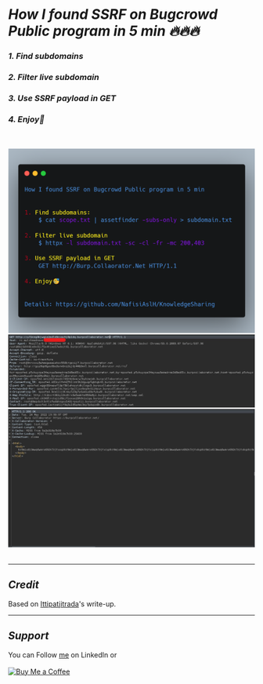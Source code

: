 # ***How I found SSRF on Bugcrowd Public program in 5 min 🔥🔥🔥***

### *1. Find subdomains*
### *2. Filter live subdomain*
### *3. Use SSRF payload in GET*
### *4. Enjoy🥳*
</br>&nbsp;
![20220901-1.png](../../images/20220901-1.png)
![20220901-2.jpeg](../../images/20220901-2.jpeg)
![20220901-3.jpeg](../../images/20220901-3.jpeg)
</br>&nbsp;

----
## ***Credit***
Based on [Ittipatjitrada](https://medium.com/@ittipatjitrada_72022/how-i-found-ssrf-external-interaction-on-bugcrowd-public-program-in-5-min-9f51adca3f3e)'s write-up.

----
## ***Support***
You can Follow [me](https://www.linkedin.com/in/bhavesh-pardhi-/) on LinkedIn or
<br><br>[![Buy Me a Coffee](https://img.shields.io/badge/Buy%20Me%20a%20Coffee-Support-orange?style=for-the-badge&logo=buy-me-a-coffee)](https://www.buymeacoffee.com/bhaveshpardhi)
